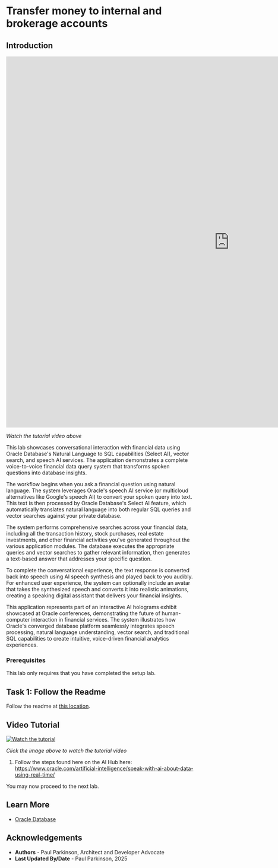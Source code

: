# Transfer money to internal and brokerage accounts

## Introduction


<iframe width="1200" height="1000"  src="https://www.youtube.com/embed/qHVYXagpAC0?start=1089" title="YouTube video player" frameborder="0" allow="accelerometer; autoplay; clipboard-write; encrypted-media; gyroscope; picture-in-picture; web-share" allowfullscreen></iframe>

*Watch the tutorial video above*

This lab showcases conversational interaction with financial data using Oracle Database's Natural Language to SQL capabilities (Select AI), vector search, and speech AI services. The application demonstrates a complete voice-to-voice financial data query system that transforms spoken questions into database insights.

The workflow begins when you ask a financial question using natural language. The system leverages Oracle's speech AI service (or multicloud alternatives like Google's speech AI) to convert your spoken query into text. This text is then processed by Oracle Database's Select AI feature, which automatically translates natural language into both regular SQL queries and vector searches against your private database.

The system performs comprehensive searches across your financial data, including all the transaction history, stock purchases, real estate investments, and other financial activities you've generated throughout the various application modules. The database executes the appropriate queries and vector searches to gather relevant information, then generates a text-based answer that addresses your specific question.

To complete the conversational experience, the text response is converted back into speech using AI speech synthesis and played back to you audibly. For enhanced user experience, the system can optionally include an avatar that takes the synthesized speech and converts it into realistic animations, creating a speaking digital assistant that delivers your financial insights.

This application represents part of an interactive AI holograms exhibit showcased at Oracle conferences, demonstrating the future of human-computer interaction in financial services. The system illustrates how Oracle's converged database platform seamlessly integrates speech processing, natural language understanding, vector search, and traditional SQL capabilities to create intuitive, voice-driven financial analytics experiences.

### Prerequisites

This lab only requires that you have completed the setup lab.

## Task 1: Follow the Readme

Follow the readme at [this location](https://github.com/paulparkinson/oracle-ai-for-sustainable-dev/tree/main/financial/graph-circular-payments).

## Video Tutorial

[![Watch the tutorial](https://img.youtube.com/vi/qHVYXagpAC0/maxresdefault.jpg)](https://www.youtube.com/watch?v=qHVYXagpAC0)

*Click the image above to watch the tutorial video*


1. Follow the steps found here on the AI Hub here: https://www.oracle.com/artificial-intelligence/speak-with-ai-about-data-using-real-time/

You may now proceed to the next lab.

## Learn More

* [Oracle Database](https://bit.ly/mswsdatabase)

## Acknowledgements
* **Authors** - Paul Parkinson, Architect and Developer Advocate
* **Last Updated By/Date** - Paul Parkinson, 2025
